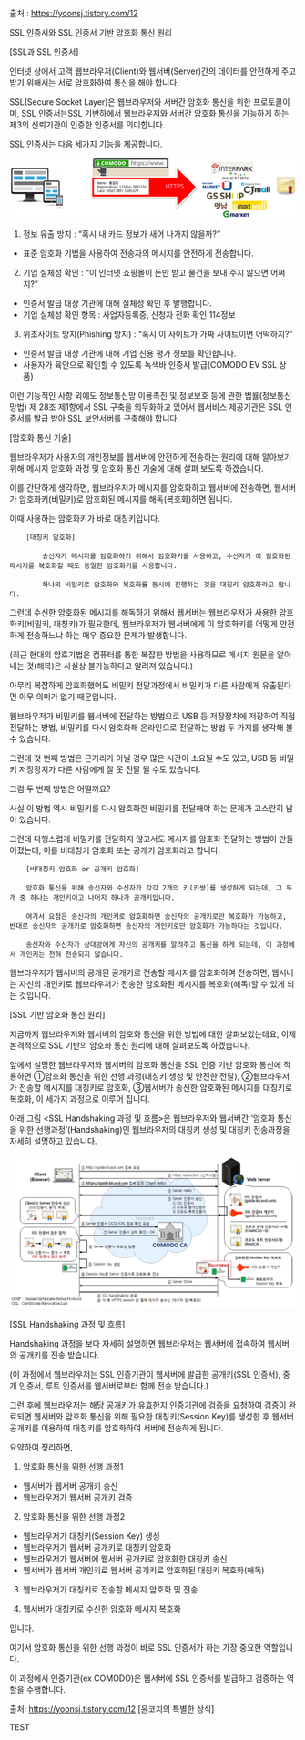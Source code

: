 ```

```

출처 : https://yoonsj.tistory.com/12

SSL 인증서와 SSL 인증서 기반 암호화 통신 원리

[SSL과 SSL 인증서]

인터넷 상에서 고객 웹브라우저(Client)와 웹서버(Server)간의 데이터를 안전하게 주고 받기 위해서는 서로 암호화하여 통신을 해야 합니다.

SSL(Secure Socket Layer)은 웹브라우저와 서버간 암호화 통신을 위한 프로토콜이며, SSL 인증서는SSL 기반하에서 웹브라우저와 서버간 암호화 통신을 가능하게 하는 제3의 신뢰기관이 인증한 인증서를 의미합니다.

SSL 인증서는 다음 세가지 기능을 제공합니다.

![21207B3557AD1C6236](./img/21207B3557AD1C6236.PNG)

1. 정보 유출 방지 : “혹시 내 카드 정보가 새어 나가지 않을까?”

- 표준 암호화 기법을 사용하여 전송자의 메시지를 안전하게 전송합니다.

2. 기업 실체성 확인 : “이 인터넷 쇼핑몰이 돈만 받고 물건을 보내 주지 않으면 어쩌지?”

- 인증서 발급 대상 기관에 대해 실체성 확인 후 발행합니다.
- 기업 실체성 확인 항목 : 사업자등록증, 신청자 전화 확인 114정보

3. 위조사이트 방지(Phishing 방지) : “혹시 이 사이트가 가짜 사이트이면 어떡하지?”

- 인증서 발급 대상 기관에 대해 기업 신용 평가 정보를 확인합니다.
- 사용자가 육안으로 확인할 수 있도록 녹색바 인증서 발급(COMODO EV SSL 상품)

이런 기능적인 사항 외에도 정보통신망 이용촉진 및 정보보호 등에 관한 법률(정보통신망법) 제 28조 제1항에서 SSL 구축을 의무화하고 있어서 웹서비스 제공기관은 SSL 인증서를 발급 받아 SSL 보안서버를 구축해야 합니다.

[암호화 통신 기술]

웹브라우저가 사용자의 개인정보를 웹서버에 안전하게 전송하는 원리에 대해 알아보기 위해 메시지 암호화 과정 및 암호화 통신 기술에 대해 살펴 보도록 하겠습니다.

이를 간단하게 생각하면, 웹브라우저가 메시지를 암호화하고 웹서버에 전송하면, 웹서버가 암호화키(비밀키)로 암호화된 메시지를 해독(복호화)하면 됩니다.

이때 사용하는 암호화키가 바로 대칭키입니다.

```
    [대칭키 암호화]

        송신자가 메시지를 암호화하기 위해서 암호화키를 사용하고, 수신자가 이 암호화된 메시지를 복호화할 때도 동일한 암호화키를 사용합니다.

        하나의 비밀키로 암호화와 복호화를 동시에 진행하는 것을 대칭키 암호화라고 합니다.
```

그런데 수신한 암호화된 메시지를 해독하기 위해서 웹서버는 웹브라우저가 사용한 암호화키(비밀키, 대칭키)가 필요한데, 웹브라우저가 웹서버에게 이 암호화키를 어떻게 안전하게 전송하느냐 하는 매우 중요한 문제가 발생합니다.

(최근 현대의 암호기법은 컴퓨터를 통한 복잡한 방법을 사용하므로 메시지 원문을 알아내는 것(해복)은 사실상 불가능하다고 알려져 있습니다.)

아무리 복잡하게 암호화했어도 비밀키 전달과정에서 비밀키가 다른 사람에게 유출된다면 아무 의미가 없기 때문입니다.

웹브라우저가 비밀키를 웹서버에 전달하는 방법으로 USB 등 저장장치에 저장하여 직접 전달하는 방법, 비밀키를 다시 암호화해 온라인으로 전달하는 방법 두 가지를 생각해 볼 수 있습니다.

그런데 첫 번째 방법은 근거리가 아닐 경우 많은 시간이 소요될 수도 있고, USB 등 비밀키 저장장치가 다른 사람에게 잘 못 전달 될 수도 있습니다.

그럼 두 번째 방법은 어떨까요?

사실 이 방법 역시 비밀키를 다시 암호화한 비밀키를 전달해야 하는 문제가 고스란히 남아 있습니다.

그런데 다행스럽게 비밀키를 전달하지 않고서도 메시지를 암호화 전달하는 방법이 만들어졌는데, 이를 비대칭키 암호화 또는 공개키 암호화라고 합니다.

```
    [비대칭키 암호화 or 공개키 암호화]

    암호화 통신을 위해 송신자와 수신자가 각각 2개의 키(키쌍)를 생성하게 되는데, 그 두 개 중 하나는 개인키이고 나머지 하나가 공개키입니다.

    여기서 요점은 송신자의 개인키로 암호화하면 송신자의 공개키로만 복호화가 가능하고, 반대로 송신자의 공개키로 암호화하면 송신자의 개인키로만 암호화가 가능하다는 것입니다.

    송신자와 수신자가 상대방에게 자신의 공개키를 알려주고 통신을 하게 되는데, 이 과정에서 개인키는 전혀 전송되지 않습니다.
```

웹브라우저가 웹서버의 공개된 공개키로 전송할 메시지를 암호화하여 전송하면, 웹서버는 자신의 개인키로 웹브라우저가 전송한 암호화된 메시지를 복호화(해독)할 수 있게 되는 것입니다.

[SSL 기반 암호화 통신 원리]

지금까지 웹브라우저와 웹서버의 암호화 통신을 위한 방법에 대한 살펴보았는데요, 이제 본격적으로 SSL 기반의 암호화 통신 원리에 대해 살펴보도록 하겠습니다.

앞에서 설명한 웹브라우저와 웹서버의 암호화 통신을 SSL 인증 기반 암호화 통신에 적용하면 ①암호화 통신을 위한 선행 과정(대칭키 생성 및 안전한 전달), ②웹브라우저가 전송할 메시지를 대칭키로 암호화, ③웹서버가 송신한 암호화된 메시지를 대칭키로 복호화, 이 세가지 과정으로 이루어 집니다.

아래 그림 <SSL Handshaking 과정 및 흐름>은 웹브라우저와 웹서버간 ‘암호화 통신을 위한 선행과정’(Handshaking)인 웹브라우저의 대칭키 생성 및 대칭키 전송과정을 자세히 설명하고 있습니다.

![SSL handshaking 과정 및 흐름](./img/SSLhandshaking.PNG)

[SSL Handshaking 과정 및 흐름]

Handshaking 과정을 보다 자세히 설명하면 웹브라우저는 웹서버에 접속하여 웹서버의 공개키를 전송 받습니다.

(이 과정에서 웹브라우저는 SSL 인증기관이 웹서버에 발급한 공개키(SSL 인증서), 중개 인증서, 루트 인증서를 웹서버로부터 함께 전송 받습니다.)

그런 후에 웹브라우저는 해당 공개키가 유효한지 인증기관에 검증을 요청하여 검증이 완료되면 웹서버와 암호화 통신을 위해 필요한 대칭키(Session Key)를 생성한 후 웹서버 공개키를 이용하여 대칭키를 암호화하여 서버에 전송하게 됩니다.

요약하여 정리하면,

1. 암호화 통신을 위한 선행 과정1

- 웹서버가 웹서버 공개키 송신
- 웹브라우저가 웹서버 공개키 검증

2. 암호화 통신을 위한 선행 과정2

- 웹브라우저가 대칭키(Session Key) 생성
- 웹브라우저가 웹서버 공개키로 대칭키 암호화
- 웹브라우저가 웹서버에 웹서버 공개키로 암호화한 대칭키 송신
- 웹서버가 웹서버 개인키로 웹서버 공개키로 암호화된 대칭키 복호화(해독)

3. 웹브라우저가 대칭키로 전송할 메시지 암호화 및 전송

4. 웹서버가 대칭키로 수신한 암호화 메시지 복호화

입니다.

여기서 암호화 통신을 위한 선행 과정이 바로 SSL 인증서가 하는 가장 중요한 역할입니다.

이 과정에서 인증기관(ex COMODO)은 웹서버에 SSL 인증서를 발급하고 검증하는 역할을 수행합니다.

출처: https://yoonsj.tistory.com/12 [윤코치의 특별한 상식]
 




 TEST